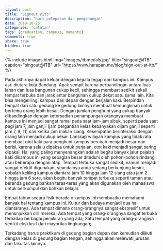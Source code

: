 ```yaml
---
layout: post
title: "Signout @itb"
description: "hari pelepasan dan pengenangan"
date: 2019-10-25
categories: 'catatan'
tags: [graduation, campuss, memento]
comments: true
share: true
hidden: true
---
```


{% include images.html
            img="images/itbmedals.jpg"
            title="singout@ITB"
            caption="singout@ITB"
            url="https://www.harapan.me/blog/sign-out-at-itb/" %}

Pada akhirnya dapat keluar dengan kepala tegap dari kampus ini. Kampus asri diutara kota Bandung. Agak sempit karena perbandingan antara luas lahan dan luas bangunan cukup kecil, sehingga membuat sedikit sekali tempat terbuka dan jarak antar bangunan cukup dekat satu sama lain. Kita bisa mengelilingi kampus dari depan dengan berjalan kaki. Berpindah tempat dari satu gedung ke gedung lainnya membuat kemungkinan untuk bertemu orang lebih besar. Dengan jumlah penghuni yang cukup banyak dibandingkan dengan ketersedian penampungan orangnya membuat kampus ini menjadi sangat ramai pada saat jam-jam sibuk, seperti pada saat pagi jam 7, jam ganjil (jam pergantian kelas kebanyakan dijam ganjil seperti jam 7, 9, 11) dan ketika jam makan siang. Kesempatan berinteraksi dengan orang lain menjadi cukup besar. Lanskap wilayah kampus yang tidak rata membuat otot kaki para penghuni kampus berubah menjadi besar dan berisi, karena selalu dipaksa untuk berjalan, otot kaki menjadi sangat sering dipakai. Hal yang paling menyenangkan adalah begitu banyak jalur pejalan kaki dikampus ini yang sebagian besar diteduhi oleh pohon-pohon rindang atau beberapa dengan atap. Tempat terbuka sangat sedikit, namun menjadi sangat efektif digunakan, seandainya anda sedang berkunjung kesini, cobalah keliling kampus diantara jam 10 hingga jam 12 siang atau jam 2 hingga jam 6 sore, akan begitu banyak tempat terbuka seperti taman atau beranda gedung bahkan teras-teras yang akan digunakan oleh mahasiswa untuk berkumpul dan bahkan belajar.

Empat tahun secara fisik berada dikampus ini membuatku memahami banyak hal tentang kampus ini. Kultur dan budaya menjadi dua hal diantaranya. Ada tempat dimana orang-orangnya sangat ekspresif untuk menunjukkan diri mereka; Ada tempat yang orang-orangnya sangat terbuka terhadap berbagai pemikiran yang ada; Satu tempat yang orang-orangnya sedikit eksklusif dari mayoritas lingkungan; 

Terkadang harus praktikum di gedung bagian depan dan kemudian diikuti dengan kelas di gedung bagian tengah, sehingga akan melewati jurusan dan fakultas lainnya. 